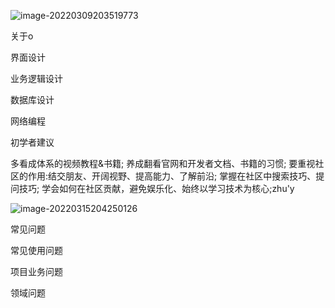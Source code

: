![image-20220309203519773](https://luckly007.oss-cn-beijing.aliyuncs.com/images/image-20220309203519773.png)





关于o





界面设计

业务逻辑设计

数据库设计

网络编程

初学者建议

多看成体系的视频教程&书籍;
养成翻看官网和开发者文档、书籍的习惯;
要重视社区的作用:结交朋友、开阔视野、提高能力、了解前沿;
掌握在社区中搜索技巧、提问技巧;
学会如何在社区贡献，避免娱乐化、始终以学习技术为核心;zhu'y



![image-20220315204250126](https://luckly007.oss-cn-beijing.aliyuncs.com/images/image-20220315204250126.png)



常见问题

常见使用问题

项目业务问题

领域问题